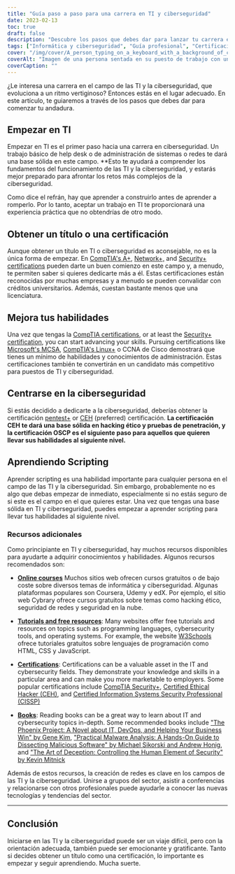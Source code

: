 ```yaml
---
title: "Guía paso a paso para una carrera en TI y ciberseguridad"
date: 2023-02-13
toc: true
draft: false
description: "Descubre los pasos que debes dar para lanzar tu carrera en el apasionante y siempre cambiante campo de las TI y la ciberseguridad con esta completa guía"
tags: ["Informática y ciberseguridad", "Guía profesional", "Certificaciones CompTIA", "MCSA", "Linux", "CCNA", "Pruebas de penetración", "Hacking ético", "OSCP", "Scripting", "Empleo en TI", "Ciberseguridad Empleo"]
cover: "/img/cover/A_person_typing_on_a_keyboard_with_a_background_of_computer.png"
coverAlt: "Imagen de una persona sentada en su puesto de trabajo con un candado de seguridad en primer plano, que indica la importancia de proteger los puestos de trabajo."
coverCaption: ""
---
```



¿Le interesa una carrera en el campo de las TI y la ciberseguridad, que evoluciona a un ritmo vertiginoso? Entonces estás en el lugar adecuado. En este artículo, te guiaremos a través de los pasos que debes dar para comenzar tu andadura.

## Empezar en TI

Empezar en TI es el primer paso hacia una carrera en ciberseguridad. Un trabajo básico de help desk o de administración de sistemas o redes te dará una base sólida en este campo. **Esto te ayudará a comprender los fundamentos del funcionamiento de las TI y la ciberseguridad, y estarás mejor preparado para afrontar los retos más complejos de la ciberseguridad.

Como dice el refrán, hay que aprender a construirlo antes de aprender a romperlo. Por lo tanto, aceptar un trabajo en TI te proporcionará una experiencia práctica que no obtendrías de otro modo.

## Obtener un título o una certificación

Aunque obtener un título en TI o ciberseguridad es aconsejable, no es la única forma de empezar. En [CompTIA's A+](https://simeononsecurity.com/articles/passing-comptias-a-plus-exams-220-1101-and-220-1102/), [Network+,](https://www.comptia.org/certifications/network) and [Security+ certifications](https://simeononsecurity.com/articles/comptias-security-plus-sy0-601-what-do-you-need-to-know/) pueden darte un buen comienzo en este campo y, a menudo, te permiten saber si quieres dedicarte más a él. Estas certificaciones están reconocidas por muchas empresas y a menudo se pueden convalidar con créditos universitarios. Además, cuestan bastante menos que una licenciatura.

## Mejora tus habilidades

Una vez que tengas la [CompTIA certifications](https://simeononsecurity.com/articles/tips-and-tricks-for-passing-comptia-exams/), or at least the [Security+ certification](https://simeononsecurity.com/articles/comptias-security-plus-sy0-601-what-do-you-need-to-know/), you can start advancing your skills. Pursuing certifications like [Microsoft's MCSA](https://www.microsoft.com/en-us/learning/certification), [CompTIA's Linux+](https://www.comptia.org/certifications/linux) o CCNA de Cisco demostrará que tienes un mínimo de habilidades y conocimientos de administración. Estas certificaciones también te convertirán en un candidato más competitivo para puestos de TI y ciberseguridad.

## Centrarse en la ciberseguridad

Si estás decidido a dedicarte a la ciberseguridad, deberías obtener la certificación [pentest+](https://www.comptia.org/certifications/pentest) or [CEH](https://www.eccouncil.org/train-certify/certified-ethical-hacker-ceh/) (preferred) certificación. **La certificación CEH te dará una base sólida en hacking ético y pruebas de penetración, y la certificación OSCP es el siguiente paso para aquellos que quieren llevar sus habilidades al siguiente nivel.**

## Aprendiendo Scripting

Aprender scripting es una habilidad importante para cualquier persona en el campo de las TI y la ciberseguridad. Sin embargo, probablemente no es algo que debas empezar de inmediato, especialmente si no estás seguro de si este es el campo en el que quieres estar. Una vez que tengas una base sólida en TI y ciberseguridad, puedes empezar a aprender scripting para llevar tus habilidades al siguiente nivel.

### Recursos adicionales

Como principiante en TI y ciberseguridad, hay muchos recursos disponibles para ayudarte a adquirir conocimientos y habilidades. Algunos recursos recomendados son:

- [**Online courses**](https://simeononsecurity.com/recommendations/learning_resources/) Muchos sitios web ofrecen cursos gratuitos o de bajo coste sobre diversos temas de informática y ciberseguridad. Algunas plataformas populares son Coursera, Udemy y edX. Por ejemplo, el sitio web Cybrary ofrece cursos gratuitos sobre temas como hacking ético, seguridad de redes y seguridad en la nube.

- [**Tutorials and free resources**](https://simeononsecurity.com/recommendations/learning_resources/): Many websites offer free tutorials and resources on topics such as programming languages, cybersecurity tools, and operating systems. For example, the website [W3Schools](https://www.w3schools.com/) ofrece tutoriales gratuitos sobre lenguajes de programación como HTML, CSS y JavaScript.

- [**Certifications**](https://simeononsecurity.com/recommendations/certifications/): Certifications can be a valuable asset in the IT and cybersecurity fields. They demonstrate your knowledge and skills in a particular area and can make you more marketable to employers. Some popular certifications include [CompTIA Security+](https://simeononsecurity.com/articles/comptias-security-plus-sy0-601-what-do-you-need-to-know/), [Certified Ethical Hacker (CEH)](https://www.eccouncil.org/train-certify/certified-ethical-hacker-ceh/), and [Certified Information Systems Security Professional (CISSP)](https://www.isc2.org/Certifications/CISSP)

- [**Books**](https://simeononsecurity.com/recommendations/books/): Reading books can be a great way to learn about IT and cybersecurity topics in-depth. Some recommended books include ["The Phoenix Project: A Novel about IT, DevOps, and Helping Your Business Win" by Gene Kim](https://amzn.to/3xVIRhy), ["Practical Malware Analysis: A Hands-On Guide to Dissecting Malicious Software" by Michael Sikorski and Andrew Honig](https://amzn.to/3xVXzFa), and ["The Art of Deception: Controlling the Human Element of Security" by Kevin Mitnick](https://amzn.to/3SuW8qL)

Además de estos recursos, la creación de redes es clave en los campos de las TI y la ciberseguridad. Unirse a grupos del sector, asistir a conferencias y relacionarse con otros profesionales puede ayudarle a conocer las nuevas tecnologías y tendencias del sector.
______

## Conclusión

Iniciarse en las TI y la ciberseguridad puede ser un viaje difícil, pero con la orientación adecuada, también puede ser emocionante y gratificante. Tanto si decides obtener un título como una certificación, lo importante es empezar y seguir aprendiendo. Mucha suerte.
